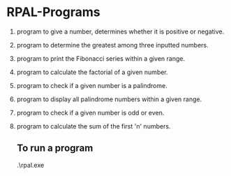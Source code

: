 # RPAL-Programs
1. program to give a number, determines whether it is positive or negative.
2. program to determine the greatest among three inputted numbers.
3. program to print the Fibonacci series within a given range.
4. program to calculate the factorial of a given number.
5. program to check if a given number is a palindrome.
6. program to display all palindrome numbers within a given range.
7. program to check if a given number is odd or even.
8. program to calculate the sum of the first 'n' numbers.
 
   ## To run a program
   
   .\rpal.exe <filename>
